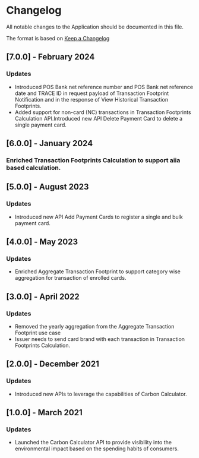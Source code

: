 # Changelog
All notable changes to the Application should be documented in this file.

The format is based on [Keep a Changelog](https://keepachangelog.com/en/1.0.0/)

## [7.0.0] - February 2024
### Updates
- Introduced POS Bank net reference number and POS Bank net reference date and TRACE ID in request payload of Transaction Footprint Notification and in the response of View Historical Transaction Footprints.
- Added support for non-card (NC) transactions in Transaction Footprints Calculation API.Introduced new API Delete Payment Card to delete a single payment card.

## [6.0.0] - January 2024
### Enriched Transaction Footprints Calculation to support aiia based calculation.

## [5.0.0] - August 2023
### Updates
- Introduced new API Add Payment Cards to register a single and bulk payment card.   

## [4.0.0] - May 2023
### Updates
- Enriched Aggregate Transaction Footprint to support category wise aggregation for transaction of enrolled cards. 

## [3.0.0] - April 2022
### Updates
- Removed the yearly aggregation from the Aggregate Transaction Footprint use case
- Issuer needs to send card brand with each transaction in Transaction Footprints Calculation.

## [2.0.0] - December 2021
### Updates
- Introduced new APIs to leverage the capabilities of Carbon Calculator. 	

## [1.0.0] - March 2021
### Updates
- Launched the Carbon Calculator API to provide visibility into the environmental impact based on the spending habits of consumers.
